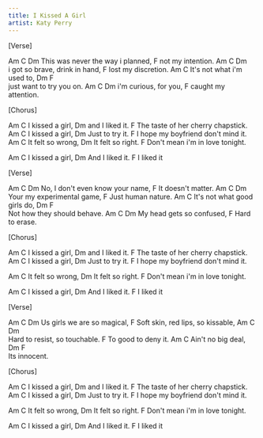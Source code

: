 ```yaml
---
title: I Kissed A Girl
artist: Katy Perry
---
```


[Verse]

Am          C            Dm
This was never the way i planned,
    F
not my intention.
Am        C              Dm  
i got so brave, drink in hand,
     F
lost my discretion.
Am            C
It's not what i'm used to,
Dm   F     
just want to try you on.
Am      C           Dm
i'm curious, for you,
       F
caught my attention.


[Chorus]

Am         C
I kissed a girl,
            Dm
and I liked it.
                 F
The taste of her cherry chapstick.
Am         C
I kissed a girl,
            Dm
Just to try it.
             F
I hope my boyfriend don't mind it.
Am         C
It felt so wrong,
           Dm
It felt so right.
               F
Don't mean i'm in love tonight.

Am         C
I kissed a girl,
            Dm
And I liked it.
F
   I liked it


[Verse]

Am          C            Dm
No, I don't even know your name,
    F
It doesn't matter.
Am        C              Dm  
Your my experimental game,
     F
Just human nature.
Am            C
It's not what good girls do,
Dm   F     
Not how they should behave.
Am      C           Dm
My head gets so confused,
    F
Hard to erase.


[Chorus]

Am         C
I kissed a girl,
            Dm
and I liked it.
                 F
The taste of her cherry chapstick.
Am         C
I kissed a girl,
            Dm
Just to try it.
             F
I hope my boyfriend don't mind it.

Am         C
It felt so wrong,
           Dm
It felt so right.
               F
Don't mean i'm in love tonight.

Am         C
I kissed a girl,
            Dm
And I liked it.
F
   I liked it


[Verse]

Am          C            Dm
Us girls we are so magical,
    F
Soft skin, red lips, so kissable,
Am        C              Dm  
Hard to resist, so touchable.
     F
To good to deny it.
Am            C
Ain't no big deal,
Dm   F     
Its innocent.


[Chorus]

Am         C
I kissed a girl,
            Dm
and I liked it.
                 F
The taste of her cherry chapstick.
Am         C
I kissed a girl,
            Dm
Just to try it.
             F
I hope my boyfriend don't mind it.

Am         C
It felt so wrong,
           Dm
It felt so right.
               F
Don't mean i'm in love tonight.

Am         C
I kissed a girl,
            Dm
And I liked it.
F
   I liked it

